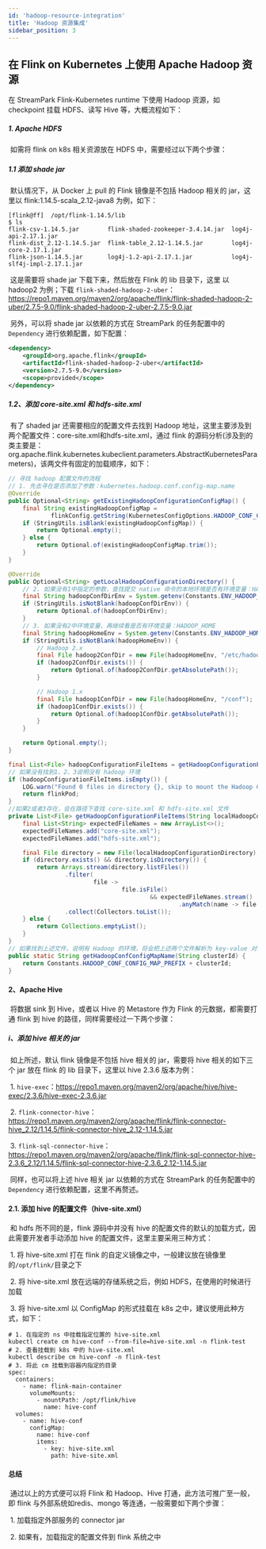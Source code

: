 ```yaml
---
id: 'hadoop-resource-integration'
title: 'Hadoop 资源集成'
sidebar_position: 3
---
```


## 在 Flink on Kubernetes 上使用 Apache Hadoop 资源

在 StreamPark Flink-Kubernetes runtime 下使用 Hadoop 资源，如 checkpoint 挂载 HDFS、读写 Hive 等，大概流程如下：

##### 1. Apache HDFS

​       如需将 flink on k8s 相关资源放在 HDFS 中，需要经过以下两个步骤：

##### 1.1 添加 shade jar

​           默认情况下，从 Docker 上 pull 的 Flink 镜像是不包括 Hadoop 相关的 jar，这里以 flink:1.14.5-scala_2.12-java8 为例，如下：

```shell
[flink@ff]  /opt/flink-1.14.5/lib
$ ls
flink-csv-1.14.5.jar        flink-shaded-zookeeper-3.4.14.jar  log4j-api-2.17.1.jar
flink-dist_2.12-1.14.5.jar  flink-table_2.12-1.14.5.jar        log4j-core-2.17.1.jar
flink-json-1.14.5.jar       log4j-1.2-api-2.17.1.jar           log4j-slf4j-impl-2.17.1.jar
```

​         这是需要将 shade jar 下载下来，然后放在 Flink 的 lib 目录下，这里 以hadoop2 为例；下载 `flink-shaded-hadoop-2-uber`：https://repo1.maven.org/maven2/org/apache/flink/flink-shaded-hadoop-2-uber/2.7.5-9.0/flink-shaded-hadoop-2-uber-2.7.5-9.0.jar

​	另外，可以将 shade jar 以依赖的方式在 StreamPark 的任务配置中的`Dependency` 进行依赖配置，如下配置：

```xml
<dependency>
    <groupId>org.apache.flink</groupId>
    <artifactId>flink-shaded-hadoop-2-uber</artifactId>
    <version>2.7.5-9.0</version>
    <scope>provided</scope>
</dependency>
```

##### 1.2、添加 core-site.xml 和 hdfs-site.xml

​            有了 shaded jar 还需要相应的配置文件去找到 Hadoop 地址，这里主要涉及到两个配置文件：core-site.xml和hdfs-site.xml，通过 flink 的源码分析(涉及到的类主要是：org.apache.flink.kubernetes.kubeclient.parameters.AbstractKubernetesParameters)，该两文件有固定的加载顺序，如下：

```java
// 寻找 hadoop 配置文件的流程
// 1. 先去寻在是否添加了参数：kubernetes.hadoop.conf.config-map.name
@Override
public Optional<String> getExistingHadoopConfigurationConfigMap() {
    final String existingHadoopConfigMap =
            flinkConfig.getString(KubernetesConfigOptions.HADOOP_CONF_CONFIG_MAP);
    if (StringUtils.isBlank(existingHadoopConfigMap)) {
        return Optional.empty();
    } else {
        return Optional.of(existingHadoopConfigMap.trim());
    }
}

@Override
public Optional<String> getLocalHadoopConfigurationDirectory() {
    // 2. 如果没有1中指定的参数，查找提交 native 命令的本地环境是否有环境变量：HADOOP_CONF_DIR
    final String hadoopConfDirEnv = System.getenv(Constants.ENV_HADOOP_CONF_DIR);
    if (StringUtils.isNotBlank(hadoopConfDirEnv)) {
        return Optional.of(hadoopConfDirEnv);
    }
    // 3. 如果没有2中环境变量，再继续看是否有环境变量：HADOOP_HOME
    final String hadoopHomeEnv = System.getenv(Constants.ENV_HADOOP_HOME);
    if (StringUtils.isNotBlank(hadoopHomeEnv)) {
        // Hadoop 2.x
        final File hadoop2ConfDir = new File(hadoopHomeEnv, "/etc/hadoop");
        if (hadoop2ConfDir.exists()) {
            return Optional.of(hadoop2ConfDir.getAbsolutePath());
        }

        // Hadoop 1.x
        final File hadoop1ConfDir = new File(hadoopHomeEnv, "/conf");
        if (hadoop1ConfDir.exists()) {
            return Optional.of(hadoop1ConfDir.getAbsolutePath());
        }
    }

    return Optional.empty();
}

final List<File> hadoopConfigurationFileItems = getHadoopConfigurationFileItems(localHadoopConfigurationDirectory.get());
// 如果没有找到1、2、3说明没有 hadoop 环境
if (hadoopConfigurationFileItems.isEmpty()) {
    LOG.warn("Found 0 files in directory {}, skip to mount the Hadoop Configuration ConfigMap.", localHadoopConfigurationDirectory.get());
    return flinkPod;
}
//如果2或者3存在，会在路径下查找 core-site.xml 和 hdfs-site.xml 文件
private List<File> getHadoopConfigurationFileItems(String localHadoopConfigurationDirectory) {
    final List<String> expectedFileNames = new ArrayList<>();
    expectedFileNames.add("core-site.xml");
    expectedFileNames.add("hdfs-site.xml");

    final File directory = new File(localHadoopConfigurationDirectory);
    if (directory.exists() && directory.isDirectory()) {
        return Arrays.stream(directory.listFiles())
                .filter(
                        file ->
                                file.isFile()
                                        && expectedFileNames.stream()
                                                .anyMatch(name -> file.getName().equals(name)))
                .collect(Collectors.toList());
    } else {
        return Collections.emptyList();
    }
}
// 如果找到上述文件，说明有 Hadoop 的环境，将会把上述两个文件解析为 key-value 对，然后构建成一个 ConfigMap，名字命名规则如下：
public static String getHadoopConfConfigMapName(String clusterId) {
    return Constants.HADOOP_CONF_CONFIG_MAP_PREFIX + clusterId;
}
```



#### 2、Apache Hive

​        将数据 sink 到 Hive，或者以 Hive 的 Metastore 作为 Flink 的元数据，都需要打通 flink 到 hive 的路径，同样需要经过一下两个步骤：

##### i、添加 hive 相关的 jar

​	     如上所述，默认 flink 镜像是不包括 hive 相关的 jar，需要将 hive 相关的如下三个 jar 放在 flink 的 lib 目录下，这里以 hive 2.3.6 版本为例：

​                1. `hive-exec`：https://repo1.maven.org/maven2/org/apache/hive/hive-exec/2.3.6/hive-exec-2.3.6.jar

​                2. `flink-connector-hive`：https://repo1.maven.org/maven2/org/apache/flink/flink-connector-hive_2.12/1.14.5/flink-connector-hive_2.12-1.14.5.jar

​                3. `flink-sql-connector-hive`：https://repo1.maven.org/maven2/org/apache/flink/flink-sql-connector-hive-2.3.6_2.12/1.14.5/flink-sql-connector-hive-2.3.6_2.12-1.14.5.jar

​               同样，也可以将上述 hive 相关 jar 以依赖的方式在 StreamPark 的任务配置中的`Dependency` 进行依赖配置，这里不再赘述。

#### 2.1. 添加 hive 的配置文件（hive-site.xml）

​	       和 hdfs 所不同的是，flink 源码中并没有 hive 的配置文件的默认的加载方式，因此需要开发者手动添加 hive 的配置文件，这里主要采用三种方式：

​		1. 将 hive-site.xml 打在 flink 的自定义镜像之中，一般建议放在镜像里的`/opt/flink/`目录之下

​		2. 将 hive-site.xml 放在远端的存储系统之后，例如 HDFS，在使用的时候进行加载

​		3. 将 hive-site.xml 以 ConfigMap 的形式挂载在 k8s 之中，建议使用此种方式，如下：

```shell
# 1. 在指定的 ns 中挂载指定位置的 hive-site.xml
kubectl create cm hive-conf --from-file=hive-site.xml -n flink-test
# 2. 查看挂载到 k8s 中的 hive-site.xml
kubectl describe cm hive-conf -n flink-test 
# 3. 将此 cm 挂载到容器内指定的目录
spec:
  containers:
    - name: flink-main-container
      volumeMounts:
        - mountPath: /opt/flink/hive
          name: hive-conf
  volumes:
    - name: hive-conf
      configMap:
        name: hive-conf
        items:
          - key: hive-site.xml
            path: hive-site.xml
```



#### 总结

​        通过以上的方式便可以将 Flink 和 Hadoop、Hive 打通，此方法可推广至一般，即 flink 与外部系统如redis、mongo 等连通，一般需要如下两个步骤：

​        1. 加载指定外部服务的 connector jar

​	2. 如果有，加载指定的配置文件到 flink 系统之中



